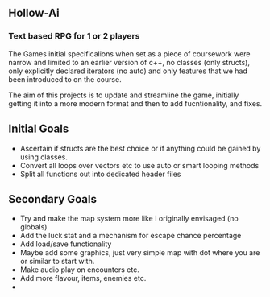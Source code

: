 ## Hollow-Ai ##
### Text based RPG for 1 or 2 players ###

The Games initial specificalions when set as a piece of coursework were narrow and limited to an
earlier version of c++, no classes (only structs), only explicitly declared iterators (no auto)
and only features that we had been introduced to on the course.

The aim of this projects is to update and streamline the game, initially getting it into a more
modern format and then to add fucntionality, and fixes.

## Initial Goals ##

- Ascertain if structs are the best choice or if anything could be gained by using classes.
- Convert all loops over vectors etc to use auto or smart looping methods
- Split all functions out into dedicated header files

## Secondary Goals ##

- Try and make the map system more like I originally envisaged (no globals)
- Add the luck stat and a mechanism for escape chance percentage
- Add load/save functionality
- Maybe add some graphics, just very simple map with dot where you are or similar to start with.
- Make audio play on encounters etc.
- Add more flavour, items, enemies etc.
- 
